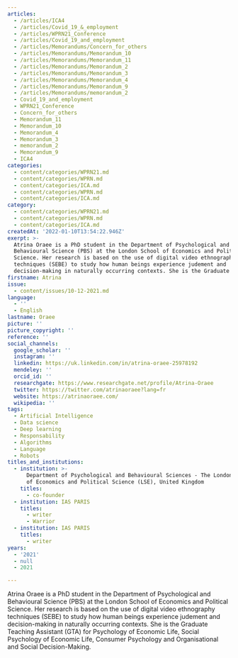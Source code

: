 ```yaml
---
articles:
  - /articles/ICA4
  - /articles/Covid_19_&_employment
  - /articles/WPRN21_Conference
  - /articles/Covid_19_and_employment
  - /articles/Memorandums/Concern_for_others
  - /articles/Memorandums/Memorandum_10
  - /articles/Memorandums/Memorandum_11
  - /articles/Memorandums/Memorandum_2
  - /articles/Memorandums/Memorandum_3
  - /articles/Memorandums/Memorandum_4
  - /articles/Memorandums/Memorandum_9
  - /articles/Memorandums/memorandum_2
  - Covid_19_and_employment
  - WPRN21_Conference
  - Concern_for_others
  - Memorandum_11
  - Memorandum_10
  - Memorandum_4
  - Memorandum_3
  - memorandum_2
  - Memorandum_9
  - ICA4
categories:
  - content/categories/WPRN21.md
  - content/categories/WPRN.md
  - content/categories/ICA.md
  - content/categories/WPRN.md
  - content/categories/ICA.md
category:
  - content/categories/WPRN21.md
  - content/categories/WPRN.md
  - content/categories/ICA.md
createdAt: '2022-01-10T13:54:22.946Z'
exerpt: >-
  Atrina Oraee is a PhD student in the Department of Psychological and
  Behavioural Science (PBS) at the London School of Economics and Political
  Science. Her research is based on the use of digital video ethnography
  techniques (SEBE) to study how human beings experience judement and
  decision-making in naturally occurring contexts. She is the Graduate
firstname: Atrina
issue:
  - content/issues/10-12-2021.md
language:
  - ''
  - English
lastname: Oraee
picture: ''
picture_copyright: ''
reference: ''
social_channels:
  google_scholar: ''
  instagram: ''
  linkedin: https://uk.linkedin.com/in/atrina-oraee-25978192
  mendeley: ''
  orcid_id: ''
  researchgate: https://www.researchgate.net/profile/Atrina-Oraee
  twitter: https://twitter.com/atrinaoraee?lang=fr
  website: https://atrinaoraee.com/
  wikipedia: ''
tags:
  - Artificial Intelligence
  - Data science
  - Deep learning
  - Responsability
  - Algorithms
  - Language
  - Robots
titles_and_institutions:
  - institution: >-
      Department of Psychological and Behavioural Sciences - The London School
      of Economics and Political Science (LSE), United Kingdom
    titles:
      - co-founder
  - institution: IAS PARIS
    titles:
      - writer
      - Warrior
  - institution: IAS PARIS
    titles:
      - writer
years:
  - '2021'
  - null
  - 2021

---
```

Atrina Oraee is a PhD student in the Department of Psychological and Behavioural Science (PBS) at the London School of Economics and Political Science. Her research is based on the use of digital video ethnography techniques (SEBE) to study how human beings experience judement and decision-making in naturally occurring contexts. She is the Graduate Teaching Assistant (GTA) for Psychology of Economic Life, Social Psychology of Economic Life, Consumer Psychology and Organisational and Social Decision-Making.